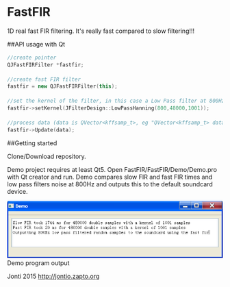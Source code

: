 # FastFIR
1D real fast FIR filtering.
It's really fast compared to slow filtering!!!

##API usage with Qt

```C++
//create pointer
QJFastFIRFilter *fastfir;

//create fast FIR filter
fastfir = new QJFastFIRFilter(this);

//set the kernel of the filter, in this case a Low Pass filter at 800Hz
fastfir->setKernel(JFilterDesign::LowPassHanning(800,48000,1001));

//process data (data is QVector<kffsamp_t>, eg "QVector<kffsamp_t> data;")
fastfir->Update(data);

```

##Getting started

Clone/Download repository.

Demo project requires at least Qt5.
Open FastFIR/FastFIR/Demo/Demo.pro with Qt creator and run.
Demo compares slow FIR and fast FIR times and low pass filters noise at 800Hz and outputs this to the default soundcard device.

![Demo program output](FastFIR/Demo/screenshot.png)
Demo program output

Jonti 2015
http://jontio.zapto.org


